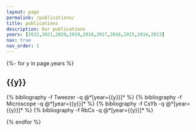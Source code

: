 ```yaml
---
layout: page
permalink: /publications/
title: publications
description: Our publications
years: [2022,2021,2020,2019,2018,2017,2016,2015,2014,2013]
nav: true
nav_order: 1
---
```

<!-- _pages/publications.md -->
<div class="publications">

{%- for y in page.years %}
  <h2 class="year">{{y}}</h2>
  {% bibliography -f Tweezer -q @*[year={{y}}]* %}
  {% bibliography -f Microscope -q @*[year={{y}}]* %}
  {% bibliography -f CsYb -q @*[year={{y}}]* %}
  {% bibliography -f RbCs -q @*[year={{y}}]* %}

{% endfor %}

</div>
